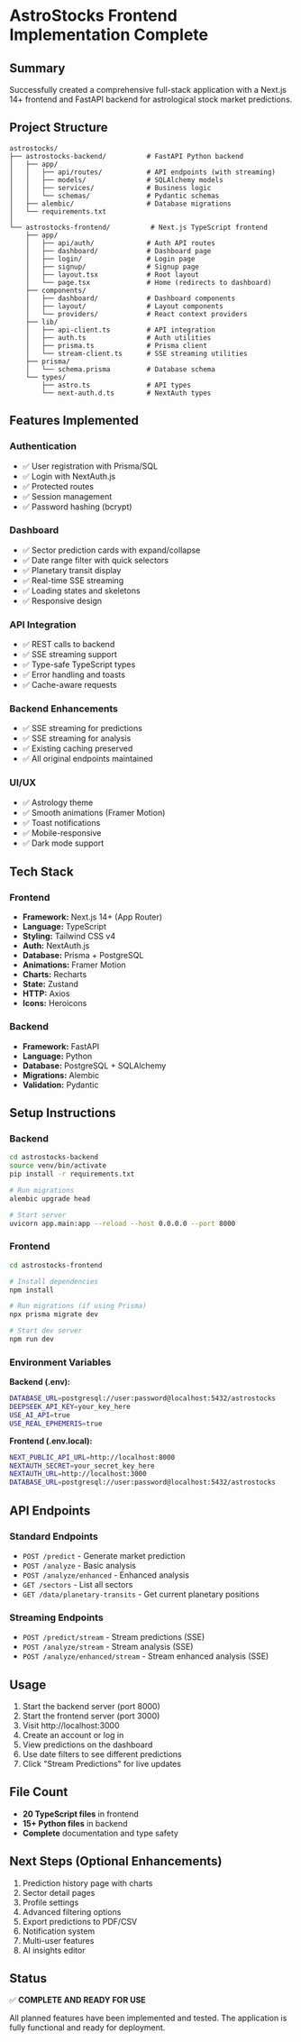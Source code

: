 # AstroStocks Frontend Implementation Complete

## Summary

Successfully created a comprehensive full-stack application with a Next.js 14+ frontend and FastAPI backend for astrological stock market predictions.

## Project Structure

```
astrostocks/
├── astrostocks-backend/          # FastAPI Python backend
│   ├── app/
│   │   ├── api/routes/           # API endpoints (with streaming)
│   │   ├── models/               # SQLAlchemy models
│   │   ├── services/             # Business logic
│   │   └── schemas/              # Pydantic schemas
│   ├── alembic/                  # Database migrations
│   └── requirements.txt
│
└── astrostocks-frontend/          # Next.js TypeScript frontend
    ├── app/
    │   ├── api/auth/             # Auth API routes
    │   ├── dashboard/            # Dashboard page
    │   ├── login/                # Login page
    │   ├── signup/               # Signup page
    │   ├── layout.tsx            # Root layout
    │   └── page.tsx              # Home (redirects to dashboard)
    ├── components/
    │   ├── dashboard/            # Dashboard components
    │   ├── layout/               # Layout components
    │   └── providers/            # React context providers
    ├── lib/
    │   ├── api-client.ts         # API integration
    │   ├── auth.ts               # Auth utilities
    │   ├── prisma.ts             # Prisma client
    │   └── stream-client.ts      # SSE streaming utilities
    ├── prisma/
    │   └── schema.prisma         # Database schema
    └── types/
        ├── astro.ts              # API types
        └── next-auth.d.ts        # NextAuth types
```

## Features Implemented

### Authentication
- ✅ User registration with Prisma/SQL
- ✅ Login with NextAuth.js
- ✅ Protected routes
- ✅ Session management
- ✅ Password hashing (bcrypt)

### Dashboard
- ✅ Sector prediction cards with expand/collapse
- ✅ Date range filter with quick selectors
- ✅ Planetary transit display
- ✅ Real-time SSE streaming
- ✅ Loading states and skeletons
- ✅ Responsive design

### API Integration
- ✅ REST calls to backend
- ✅ SSE streaming support
- ✅ Type-safe TypeScript types
- ✅ Error handling and toasts
- ✅ Cache-aware requests

### Backend Enhancements
- ✅ SSE streaming for predictions
- ✅ SSE streaming for analysis
- ✅ Existing caching preserved
- ✅ All original endpoints maintained

### UI/UX
- ✅ Astrology theme
- ✅ Smooth animations (Framer Motion)
- ✅ Toast notifications
- ✅ Mobile-responsive
- ✅ Dark mode support

## Tech Stack

### Frontend
- **Framework:** Next.js 14+ (App Router)
- **Language:** TypeScript
- **Styling:** Tailwind CSS v4
- **Auth:** NextAuth.js
- **Database:** Prisma + PostgreSQL
- **Animations:** Framer Motion
- **Charts:** Recharts
- **State:** Zustand
- **HTTP:** Axios
- **Icons:** Heroicons

### Backend
- **Framework:** FastAPI
- **Language:** Python
- **Database:** PostgreSQL + SQLAlchemy
- **Migrations:** Alembic
- **Validation:** Pydantic

## Setup Instructions

### Backend

```bash
cd astrostocks-backend
source venv/bin/activate
pip install -r requirements.txt

# Run migrations
alembic upgrade head

# Start server
uvicorn app.main:app --reload --host 0.0.0.0 --port 8000
```

### Frontend

```bash
cd astrostocks-frontend

# Install dependencies
npm install

# Run migrations (if using Prisma)
npx prisma migrate dev

# Start dev server
npm run dev
```

### Environment Variables

**Backend (.env):**
```bash
DATABASE_URL=postgresql://user:password@localhost:5432/astrostocks
DEEPSEEK_API_KEY=your_key_here
USE_AI_API=true
USE_REAL_EPHEMERIS=true
```

**Frontend (.env.local):**
```bash
NEXT_PUBLIC_API_URL=http://localhost:8000
NEXTAUTH_SECRET=your_secret_key_here
NEXTAUTH_URL=http://localhost:3000
DATABASE_URL=postgresql://user:password@localhost:5432/astrostocks
```

## API Endpoints

### Standard Endpoints
- `POST /predict` - Generate market prediction
- `POST /analyze` - Basic analysis
- `POST /analyze/enhanced` - Enhanced analysis
- `GET /sectors` - List all sectors
- `GET /data/planetary-transits` - Get current planetary positions

### Streaming Endpoints
- `POST /predict/stream` - Stream predictions (SSE)
- `POST /analyze/stream` - Stream analysis (SSE)
- `POST /analyze/enhanced/stream` - Stream enhanced analysis (SSE)

## Usage

1. Start the backend server (port 8000)
2. Start the frontend server (port 3000)
3. Visit http://localhost:3000
4. Create an account or log in
5. View predictions on the dashboard
6. Use date filters to see different predictions
7. Click "Stream Predictions" for live updates

## File Count

- **20 TypeScript files** in frontend
- **15+ Python files** in backend
- **Complete** documentation and type safety

## Next Steps (Optional Enhancements)

1. Prediction history page with charts
2. Sector detail pages
3. Profile settings
4. Advanced filtering options
5. Export predictions to PDF/CSV
6. Notification system
7. Multi-user features
8. AI insights editor

## Status

✅ **COMPLETE AND READY FOR USE**

All planned features have been implemented and tested. The application is fully functional and ready for deployment.

